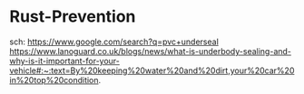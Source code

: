 # Rust-Prevention
sch: https://www.google.com/search?q=pvc+underseal https://www.lanoguard.co.uk/blogs/news/what-is-underbody-sealing-and-why-is-it-important-for-your-vehicle#:~:text=By%20keeping%20water%20and%20dirt,your%20car%20in%20top%20condition.
